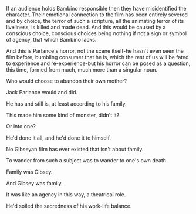 If an audience holds Bambino responsible then they have misidentified the character. Their emotional connection to the film has been entirely severed and by choice, the terror of such a scripture, all the animating terror of its liveliness, is killed and made dead. And this would be caused by a conscious choice, conscious choices being nothing if not a sign or symbol of agency, that which Bambino lacks.

And this is Parlance's horror, not the scene itself-he hasn't even seen the film before, bumbling consumer that he is, which the rest of us will be fated to experience and re-experience-but his horror can be posed as a question, this time, formed from much, much more than a singular noun.

Who would choose to abandon their own mother?

Jack Parlance would and did.

He has and still is, at least according to his family.

This made him some kind of monster, didn't it?

Or into one?

He'd done it all, and he'd done it to himself.

No Gibseyan film has ever existed that isn't about family.

To wander from such a subject was to wander to one's own death.

Family was Gibsey.

And Gibsey was family.

It was like an agency in this way, a theatrical role.

He'd soiled the sacredness of his work-life balance.